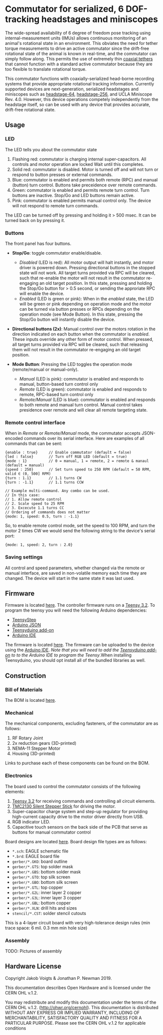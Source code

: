 # Commutator for serialized, 6 DOF-tracking headstages and miniscopes
The wide-spread availability of 6 degree of freedom pose tracking using
internal-measurement units (IMUs) allows continuous monitoring of an animal's
rotational state in an environment. This obviates the need for tether torque
measurements to drive an active commutator since the drift-free rotational
state of the animal is known in real-time, and the commutator can simply
follow along. This permits the use of extremely thin [coaxial
tethers](http://www.axon-cable.com/en/02_products/06_coaxial-cables/02/index.aspx)
that cannot function with a standard active commutator because they are too
flexible to translate rotational torque.

This commutator functions with coaxially-serialized head-borne recording
systems that provide appropriate rotational tracking information. Currently
supported devices are next-generation, serialized headstages and miniscopes
such as [headstage-64](), [headstage-256](), and UCLA Miniscope Rev. 4.0.
However, this device operations competely independently from the headstage
itself, so can be used with any device that provides accurate, drift-free
rotational state.

## Usage

### LED
The LED tells you about the commutator state

1. Flashing red: commutator is charging internal super-capacitors.  All
   controls and motor operation are locked Wait until this completes.
1. Solid red: commutator is disabled. Motor is turned off and will not
   turn or respond to button  presses or external commands.
1. Blue: commutator is enabled and permits both remote (RPC) and manual
   (button) turn control. Buttons take preceidence over remote commands.
1. Green: commutator is enabled and permits remote turn control. Turn
   buttons are inactive. Stop/Go and LED buttons remain active.
1. Pink: commutator is enabled permits manual control only. The device will
   not respond to remote turn commands.

The LED can be turned off by pressing and holding it > 500 msec. It can be
turned back on by pressing it.

### Buttons
The front panel has four buttons.

- __Stop/Go__: toggle commutator enable/disable.
    - *Disabled* (LED is red): All motor output will halt instantly, and motor
      driver is powered down. Pressing directional buttons in the stopped state
      will not work.  All target turns provided via RPC will be cleared, such
      that re-enable the motor will not result in the commutator re-engaging an
      old target position. In this state, pressing and holding the Stop/Go
      button for > 0.5 second, or sending the approriate RPC will enable the
      device.
    - *Enabled* (LED is green or pink): When in the *enabled* state, the LED
      will be green or pink depending on operation mode and the motor can be
      turned via button presses or RPCs depending on the operation mode (see
      Mode Button). In this state, pressing the Stop/Go button will instantly
      disable the device.

- __Directional buttons (2x)__: Manual control over the motors rotation in the
  direction indicated on each button when the commutator is *enabled*.  These
  inputs override any other form of motor control. When pressed, all target
  turns provided via RPC will be cleared, such that releasing them will not
  result in the commutator re-engaging an old target position.

- __Mode Button__: Pressing the LED toggles the operation mode (remote/manual or
  manual-only).
  - *Manual* (LED is pink): commutator is enabled and responds to manual,
    button-based turn control only
  - *Remote* (LED is green): commutator is enabled and responds to remote,
    RPC-based turn control only
  - *Remote/Manual* (LED is blue): commutator is enabled and responds to both
    remote and manual turn control. Manual control takes presidence over remote
    and will clear all remote targeting state.

### Remote control interface
When in *Remote* or *Remote/Manual* mode, the commutator accepts JSON-encoded
commands over its serial interface. Here are examples of all commands that can
be sent:
```
{enable : true}     // Enable commutator (default = false)
{led : false}       // Turn off RGB LED (default = true)
{mode : 1}          // 0 = manual, 1 = remote, 2 = remote & manaul (default = manual)
{speed : 250}       // Set turn speed to 250 RPM (default = 50 RPM, valid ∈ (0, 500] RPM)
{turn : 1.1}        // 1.1 turns CW
{turn : -1.1}       // 1.1 turns CCW

// Example multi-command. Any combo can be used.
// In this case:
// 1. Allow remote control
// 2. Scale speed to 25 RPM
// 3. Excecute 1.1 turns CC
// Ordering of commands does not matter
{mode: 1, speed: 0.5, turn : -1.1}
```

So, to enable remote control mode, set the speed to 100 RPM, and turn the motor
2 times CW we would send the following string to the device's serial port:
```
{mode: 1, speed: 2, turn : 2.0}
```

### Saving settings
All control and speed parameters, whether changed via the remote or manual
interface, are saved in non-volatile memory each time they are changed. The
device will start in the same state it was last used.

## Firmware
Firmware is located [here](../firmware). The controller firmware runs on a
[Teensy 3.2](https://www.pjrc.com/store/teensy32.html). To program the teensy
you will need the following Arduino dependencies:

- [TeensyStep](https://github.com/luni64/TeensyStep)
- [Arduino JSON](https://arduinojson.org/)
- [Teensyduino add-on](https://www.pjrc.com/teensy/td_download.html)
- [Arduino IDE](https://www.arduino.cc/en/Main/Software)

The firmware is located
[here](https://github.com/jonnew/twister3/tree/master/firmware/twister3). The
firmware can be uploaded to the device using the [Arduino
IDE](https://www.arduino.cc/en/Main/Software). _Note that you will need to add
the [Teensyduino add-on](https://www.pjrc.com/teensy/teensyduino.html) to to
the Arduino IDE to program the Teensy_.When installing Teensyduino, you should opt install all of the bundled libraries as well.

## Construction

### Bill of Materials
The BOM is located [here](https://docs.google.com/spreadsheets/d/1M2R0Q2-OuRHzctt05BxtA3hxNcCHtRZHORzCKElmG1Q/edit?usp=sharing).

### Mechanical
The mechanical components, excluding fasteners, of the commutator are as
follows:

1. RF Rotary Joint
1. 2x reduction gears (3D-printed)
1. NEMA-11 Stepper Motor
1. Housing (3D-printed)

Links to purchase each of these components can be found on the BOM.

### Electronics
The board used to control the commutator consists of the following elements:

1. [Teensy 3.2](https://www.pjrc.com/store/teensy32.html) for receiving
   commands and controlling all circuit elements.
2. [TMC2130 Silent Stepper
   Stick](https://www.watterott.com/en/SilentStepStick-TMC2130) for driving the
   motor.
3. Super-capacitor charge system and step-up regulator for providing
   high-current capacity drive to the motor driver directly from USB.
4. RGB indicator LED.
5. Capacitive touch sensors on the back side of the PCB that serve as buttons
   for manual commutator control

Board designs are located [here](../control-board). Board design file types are
as follows:

- `*.sch`: EAGLE schematic file
- `*.brd`: EAGLE board file
- `gerber/*.GKO`: board outline
- `gerber/*.GTS`: top solder mask
- `gerber/*.GBS`: bottom solder mask
- `gerber/*.GTO`: top silk screen
- `gerber/*.GBO`: bottom silk screen
- `gerber/*.GTL`: top copper
- `gerber/*.G2L`: inner layer 2 copper
- `gerber/*.G3L`: inner layer 3 copper
- `gerber/*.GBL`: bottom copper
- `gerber/*.XLN`: drill hits and sizes
- `stencil/*.CST`: solder stencil cutouts

This is a 4-layer circuit board with very high-tolerance design rules (min
trace space: 6 mil. 0.3 mm min hole size)

### Assembly

TODO: Pictures of assembly

## Hardware License
Copyright Jakob Voigts & Jonathan P. Newman 2019.

This documentation describes Open Hardware and is licensed under the
CERN OHL v.1.2.

You may redistribute and modify this documentation under the terms of the CERN
OHL v.1.2. (http://ohwr.org/cernohl). This documentation is distributed WITHOUT
ANY EXPRESS OR IMPLIED WARRANTY, INCLUDING OF MERCHANTABILITY, SATISFACTORY
QUALITY AND FITNESS FOR A PARTICULAR PURPOSE. Please see the CERN OHL v.1.2 for
applicable conditions
